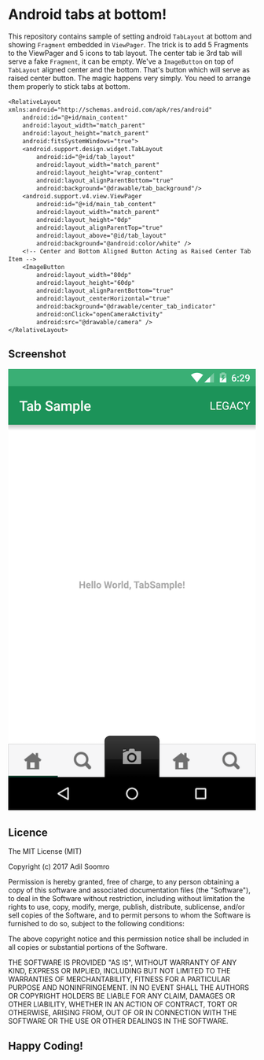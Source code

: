 Android tabs at bottom!
===================


This repository contains sample of setting android  `TabLayout` at bottom and showing `Fragment` embedded in `ViewPager`. The trick is to add 5 Fragments to the ViewPager and 5 icons to tab layout. The center tab ie 3rd tab will serve a fake `Fragment`, it can be empty. We've a `ImageButton` on top of `TabLayout` aligned center and the bottom. That's button which will serve as raised center button. The magic happens very simply. You need to arrange them properly to stick tabs at bottom.

    <RelativeLayout xmlns:android="http://schemas.android.com/apk/res/android"
        android:id="@+id/main_content"
        android:layout_width="match_parent"
        android:layout_height="match_parent"
        android:fitsSystemWindows="true">
        <android.support.design.widget.TabLayout
            android:id="@+id/tab_layout"
            android:layout_width="match_parent"
            android:layout_height="wrap_content"
            android:layout_alignParentBottom="true"
            android:background="@drawable/tab_background"/>
        <android.support.v4.view.ViewPager
            android:id="@+id/main_tab_content"
            android:layout_width="match_parent"
            android:layout_height="0dp"
            android:layout_alignParentTop="true"
            android:layout_above="@id/tab_layout"
            android:background="@android:color/white" />
        <!-- Center and Bottom Aligned Button Acting as Raised Center Tab Item -->
        <ImageButton
            android:layout_width="80dp"
            android:layout_height="60dp"
            android:layout_alignParentBottom="true"
            android:layout_centerHorizontal="true"
            android:background="@drawable/center_tab_indicator"
            android:onClick="openCameraActivity"
            android:src="@drawable/camera" />
    </RelativeLayout>

Screenshot
----------

![nexus 5 sample here](https://raw.githubusercontent.com/AdilSoomro/Raised-Center-Tab-in-Android/master/screenshot.png)



Licence
----------
The MIT License (MIT)

Copyright (c) 2017 Adil Soomro

Permission is hereby granted, free of charge, to any person obtaining a copy
of this software and associated documentation files (the "Software"), to deal
in the Software without restriction, including without limitation the rights
to use, copy, modify, merge, publish, distribute, sublicense, and/or sell
copies of the Software, and to permit persons to whom the Software is
furnished to do so, subject to the following conditions:

The above copyright notice and this permission notice shall be included in all
copies or substantial portions of the Software.

THE SOFTWARE IS PROVIDED "AS IS", WITHOUT WARRANTY OF ANY KIND, EXPRESS OR
IMPLIED, INCLUDING BUT NOT LIMITED TO THE WARRANTIES OF MERCHANTABILITY,
FITNESS FOR A PARTICULAR PURPOSE AND NONINFRINGEMENT. IN NO EVENT SHALL THE
AUTHORS OR COPYRIGHT HOLDERS BE LIABLE FOR ANY CLAIM, DAMAGES OR OTHER
LIABILITY, WHETHER IN AN ACTION OF CONTRACT, TORT OR OTHERWISE, ARISING FROM,
OUT OF OR IN CONNECTION WITH THE SOFTWARE OR THE USE OR OTHER DEALINGS IN THE
SOFTWARE.

Happy Coding!
----------
